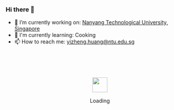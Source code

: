 ### Hi there 👋

- 🔭  I’m currently working on: [Nanyang Technological University, Singapore](https://www.ntu.edu.sg/Pages/home.aspx)
- 🌱 I'm currently learning: Cooking
- 📫  How to reach me: [yizheng.huang@ntu.edu.sg](mailto:yizheng.huang@ntu.edu.sg)

<div align="center">
	<br>
	<br>
	<br>
	<br>
	<img src="https://enterprise.github.com/assets/spinners/octocat-spinner-128-26a44333917854c6794d55eac947b1277fced54f1f60c5df5d93431db8753bc5.gif" width="40" height="40">
	<p>Loading</p>
	<br>
	<br>
	<br>
	<br>
</div>
